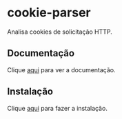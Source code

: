 # cookie-parser

Analisa cookies de solicitação HTTP.

## Documentação

Clique [aqui](https://github.com/expressjs/cookie-parser) para ver a documentação.

## Instalação

Clique [aqui](https://www.npmjs.com/package/cookie-parser) para fazer a instalação.